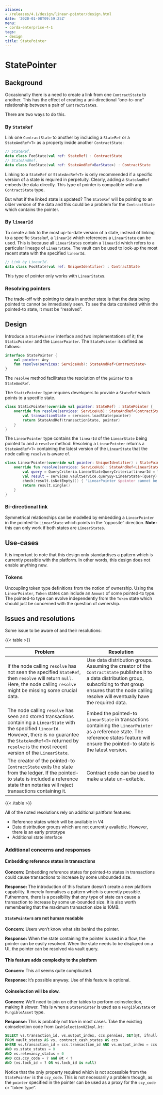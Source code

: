 ```yaml
---
aliases:
- /releases/4.1/design/linear-pointer/design.html
date: '2020-01-08T09:59:25Z'
menu:
- corda-enterprise-4-1
tags:
- design
title: StatePointer
---
```



# StatePointer


## Background

Occasionally there is a need to create a link from one `ContractState` to another. This has the effect of creating a uni-directional “one-to-one” relationship between a pair of `ContractState`s.

There are two ways to do this.


### By `StateRef`

Link one `ContractState` to another by including a `StateRef` or a `StateAndRef<T>` as a property inside another `ContractState`:

```kotlin
// StateRef.
data class FooState(val ref: StateRef) : ContractState
// StateAndRef.
data class FooState(val ref: StateAndRef<BarState>) : ContractState
```

Linking to a `StateRef` or `StateAndRef<T>` is only recommended if a specific version of a state is required in perpetuity. Clearly, adding a `StateAndRef` embeds the data directly. This type of pointer is compatible with any `ContractState` type.

But what if the linked state is updated? The `StateRef` will be pointing to an older version of the data and this could be a problem for the `ContractState` which contains the pointer.


### By `linearId`

To create a link to the most up-to-date version of a state, instead of linking to a specific `StateRef`, a `linearId` which references a `LinearState` can be used. This is because all `LinearState`s contain a `linearId` which refers to a particular lineage of `LinearState`. The vault can be used to look-up the most recent state with the specified `linearId`.

```kotlin
// Link by LinearId.
data class FooState(val ref: UniqueIdentifier) : ContractState
```

This type of pointer only works with `LinearState`s.


### Resolving pointers

The trade-off with pointing to data in another state is that the data being pointed to cannot be immediately seen. To see the data contained within the pointed-to state, it must be “resolved”.


## Design

Introduce a `StatePointer` interface and two implementations of it; the `StaticPointer` and the `LinearPointer`. The `StatePointer` is defined as follows:

```kotlin
interface StatePointer {
    val pointer: Any
    fun resolve(services: ServiceHub): StateAndRef<ContractState>
}
```

The `resolve` method facilitates the resolution of the `pointer` to a `StateAndRef`.

The `StaticPointer` type requires developers to provide a `StateRef` which points to a specific state.

```kotlin
class StaticPointer(override val pointer: StateRef) : StatePointer {
    override fun resolve(services: ServiceHub): StateAndRef<ContractState> {
        val transactionState = services.loadState(pointer)
        return StateAndRef(transactionState, pointer)
    }
}
```

The `LinearPointer` type contains the `linearId` of the `LinearState` being pointed to and a `resolve` method. Resolving a `LinearPointer` returns a `StateAndRef<T>` containing the latest version of the `LinearState` that the node calling `resolve` is aware of.

```kotlin
class LinearPointer(override val pointer: UniqueIdentifier) : StatePointer {
    override fun resolve(services: ServiceHub): StateAndRef<LinearState> {
        val query = QueryCriteria.LinearStateQueryCriteria(linearId = listOf(pointer))
        val result = services.vaultService.queryBy<LinearState>(query).states
        check(result.isNotEmpty()) { "LinearPointer $pointer cannot be resolved." }
        return result.single()
    }
}
```


### Bi-directional link

Symmetrical relationships can be modelled by embedding a `LinearPointer` in the pointed-to `LinearState` which points in the “opposite” direction. **Note:** this can only work if both states are `LinearState`s.


## Use-cases

It is important to note that this design only standardises a pattern which is currently possible with the platform. In other words, this design does not enable anything new.


### Tokens

Uncoupling token type definitions from the notion of ownership. Using the `LinearPointer`, `Token` states can include an `Amount` of some pointed-to type. The pointed-to type can evolve independently from the `Token` state which should just be concerned with the question of ownership.


## Issues and resolutions

Some issue to be aware of and their resolutions:


{{< table >}}

|Problem|Resolution|
|--------------------------------------------------|--------------------------------------------------|
|If the node calling `resolve` has not seen the specified `StateRef`, then `resolve` will return `null`. Here, the node calling `resolve` might be missing some crucial data.|Use data distribution groups. Assuming the creator of the `ContractState` publishes it to a data distribution group, subscribing to that group ensures that the node calling resolve will eventually have the required data.|
|The node calling `resolve` has seen and stored transactions containing a `LinearState` with the specified `linearId`. However, there is no guarantee the `StateAndRef<T>` returned by `resolve` is the most recent version of the `LinearState`.|Embed the pointed-to `LinearState` in transactions containing the `LinearPointer` as a reference state. The reference states feature will ensure the pointed-to state is the latest version.|
|The creator of the pointed-to `ContractState` exits the state from the ledger. If the pointed-to state is included a reference state then notaries will reject transactions containing it.|Contract code can be used to make a state un-exitable.|

{{< /table >}}

All of the noted resolutions rely on additional paltform features:


* Reference states which will be available in V4
* Data distribution groups which are not currently available. However, there is an early prototype
* Additional state interface


### Additional concerns and responses


#### Embedding reference states in transactions

**Concern:** Embedding reference states for pointed-to states in transactions could cause transactions to increase by some unbounded size.

**Response:** The introduction of this feature doesn’t create a new platform capability. It merely formalises a pattern which is currently possible. Futhermore, there is a possibility that *any* type of state can cause a transaction to increase by some un-bounded size. It is also worth remembering that the maximum transaction size is 10MB.


#### `StatePointer`s are not human readable

**Concern:** Users won’t know what sits behind the pointer.

**Response:** When the state containing the pointer is used in a flow, the pointer can be easily resolved. When the state needs to be displayed on a UI, the pointer can be resolved via vault query.


#### This feature adds complexity to the platform

**Concern:** This all seems quite complicated.

**Response:** It’s possible anyway. Use of this feature is optional.


#### Coinselection will be slow.

**Concern:** We’ll need to join on other tables to perform coinselection, making it slower. This is when a `StatePointer` is used as a `FungibleState` or `FungibleAsset` type.

**Response:** This is probably not true in most cases. Take the existing coinselection code from `CashSelectionH2Impl.kt`:

```sql
SELECT vs.transaction_id, vs.output_index, ccs.pennies, SET(@t, ifnull(@t,0)+ccs.pennies) total_pennies, vs.lock_id
FROM vault_states AS vs, contract_cash_states AS ccs
WHERE vs.transaction_id = ccs.transaction_id AND vs.output_index = ccs.output_index
AND vs.state_status = 0
AND vs.relevancy_status = 0
AND ccs.ccy_code = ? and @t < ?
AND (vs.lock_id = ? OR vs.lock_id is null)
```

Notice that the only property required which is not accessible from the `StatePointer` is the `ccy_code`. This is not necessarily a problem though, as the `pointer` specified in the pointer can be used as a proxy for the `ccy_code` or “token type”.

